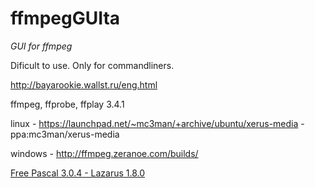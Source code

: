 ffmpegGUIta
===========

*GUI for ffmpeg*

Dificult to use. Only for commandliners.

http://bayarookie.wallst.ru/eng.html


ffmpeg, ffprobe, ffplay 3.4.1

linux - https://launchpad.net/~mc3man/+archive/ubuntu/xerus-media - ppa:mc3man/xerus-media

windows - http://ffmpeg.zeranoe.com/builds/


[Free Pascal 3.0.4 - Lazarus 1.8.0](http://www.lazarus-ide.org/)
